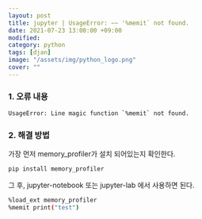 ```yaml
---
layout: post
title: jupyter | UsageError: ~~ '%memit` not found.
date: 2021-07-23 13:00:00 +09:00
modified: 
category: python
tags: [djan]
image: "/assets/img/python_logo.png"
cover: ""
---
```


### 1. 오류 내용
```bash
UsageError: Line magic function `%memit` not found.
```

### 2. 해결 방법

가장 먼저 memory_profiler가 설치 되어있는지 확인한다.<br>

```bash
pip install memory_profiler
```

그 후, jupyter-notebook 또는 jupyter-lab 에서 사용하면 된다.<br>

```bash
%load_ext memory_profiler
%memit print("test")
```